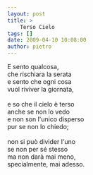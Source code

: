 ```yaml
---
layout: post
title: >
    Terso Cielo
tags: []
date: 2009-04-10 10:08:00
author: pietro
---
```

E sento qualcosa,<br/>che rischiara la serata<br/>e sento che ogni cosa<br/>vuol riviver la giornata,<br/><br/>e so che il cielo è terso<br/>anche se non lo vedo<br/>e non son l'unico disperso<br/>pur se non lo chiedo;<br/><br/>non si può divider l'uno<br/>se non per sé stesso<br/>ma non darà mai meno,<br/>specialmente, mai adesso.
